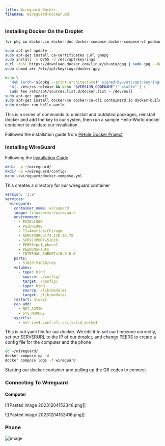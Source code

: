 ```yaml
---
title: Wireguard-Docker
filename: Wireguard-Docker.md
--- 
```

### Installing Docker On the Droplet
```bash
for pkg in docker.io docker-doc docker-compose docker-compose-v2 podman-docker containerd runc; do sudo apt-get remove $pkg; done

sudo apt-get update
sudo apt-get install ca-certificates curl gnupg
sudo install -m 0755 -d /etc/apt/keyrings
curl -fsSL https://download.docker.com/linux/ubuntu/gpg | sudo gpg --dearmor -o /etc/apt/keyrings/docker.gpg
sudo chmod a+r /etc/apt/keyrings/docker.gpg

echo \
  "deb [arch="$(dpkg --print-architecture)" signed-by=/etc/apt/keyrings/docker.gpg] https://download.docker.com/linux/ubuntu \
  "$(. /etc/os-release && echo "$VERSION_CODENAME")" stable" | \
  sudo tee /etc/apt/sources.list.d/docker.list > /dev/null
sudo apt-get update
sudo apt-get install docker-ce docker-ce-cli containerd.io docker-buildx-plugin docker-compose-plugin
sudo docker run hello-world
```

This is a series of commands to uninstall and outdated packages, reinstall docker and add the key to our systen, then run a sample Hello-World docker container to validate our installation 

Followed the installation guide from [PiHole Docker Project](https://nsr3953.github.io/DockerProject)

### Installing WireGuard

Following the [Installation Guide](https://thematrix.dev/setup-wireguard-vpn-server-with-docker/)

```bash
mkdir -p ~/wireguard/
mkdir -p ~/wireguard/config/
nano ~/wireguard/docker-compose.yml
```
This creates a directory for our wireguard container 


```yml
version: '3.8'
services:
  wireguard:
    container_name: wireguard
    image: linuxserver/wireguard
    environment:
      - PUID=1000
      - PGID=1000
      - TZ=America/Chicago
      - SERVERURL=174.138.48.78
      - SERVERPORT=51820
      - PEERS=pc1,phone1
      - PEERDNS=auto
      - INTERNAL_SUBNET=10.0.0.0
    ports:
      - 51820:51820/udp
    volumes:
      - type: bind
        source: ./config/
        target: /config/
      - type: bind
        source: /lib/modules
        target: /lib/modules
    restart: always
    cap_add:
      - NET_ADMIN
      - SYS_MODULE
    sysctls:
      - net.ipv4.conf.all.src_valid_mark=1
```
This is out yaml file for our docker. We edit it to set our timezone correctly, set our SERVERURL to the IP of our droplet, and change PEERS to create a config file for the computer and the phone


```bash
cd ~/wireguard/
docker compose up -d
docker compose logs -f wireguard
```
Starting our docker container and pulling up the QR codes to connect 


### Connecting To Wireguard

#### Computer

![[Pasted image 20231204152348.png]]

![[Pasted image 20231204152416.png]]

### Phone 

![image](https://github.com/nsr3953/nsr3953.github.io/assets/100631946/dbbdc57e-10f8-4587-a3e6-54f0dba6c363)


